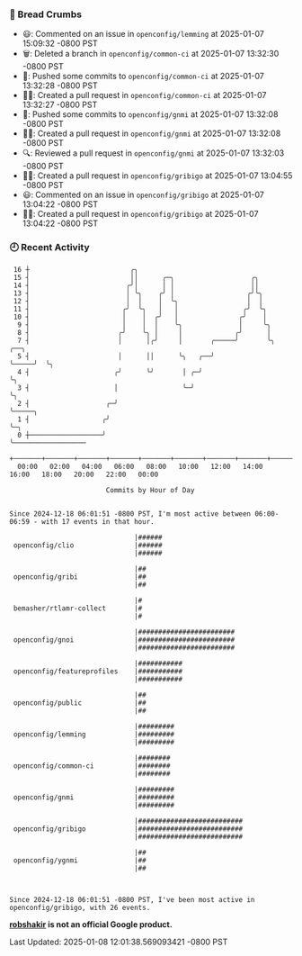 ### 🍞 Bread Crumbs

 * 😃: Commented on an issue in `openconfig/lemming` at 2025-01-07 15:09:32 -0800 PST
 * 🗑: Deleted a branch in `openconfig/common-ci` at 2025-01-07 13:32:30 -0800 PST
 * 🚢: Pushed some commits to `openconfig/common-ci` at 2025-01-07 13:32:28 -0800 PST
 * ✍🏼: Created a pull request in `openconfig/common-ci` at 2025-01-07 13:32:27 -0800 PST
 * 🚢: Pushed some commits to `openconfig/gnmi` at 2025-01-07 13:32:08 -0800 PST
 * ✍🏼: Created a pull request in `openconfig/gnmi` at 2025-01-07 13:32:08 -0800 PST
 * 🔍: Reviewed a pull request in  `openconfig/gnmi` at 2025-01-07 13:32:03 -0800 PST
 * ✍🏼: Created a pull request in `openconfig/gribigo` at 2025-01-07 13:04:55 -0800 PST
 * 😃: Commented on an issue in `openconfig/gribigo` at 2025-01-07 13:04:22 -0800 PST
 * ✍🏼: Created a pull request in `openconfig/gribigo` at 2025-01-07 13:04:22 -0800 PST

### 🕘 Recent Activity
```
 16 ┼                         ╭╮
 15 ┤                         ││      ╭─╮                   ╭╮
 14 ┤                        ╭╯│      │ │                   ││
 13 ┤                        │ ╰╮    ╭╯ │                  ╭╯╰╮
 12 ┤                        │  │    │  ╰╮                 │  │
 11 ┤                       ╭╯  ╰╮   │   │                ╭╯  ╰╮
 10 ┤                       │    │  ╭╯   │               ╭╯    │
  9 ┤                       │    │  │    ╰╮              │     ╰╮
  8 ┤                      ╭╯    ╰╮ │     │             ╭╯      │
  7 ┤                      │      │╭╯     │       ╭─────╯       ╰╮     ╭──╮
  5 ┤                      │      ││      ╰╮   ╭──╯              ╰─────╯  ╰╮
  4 ┤                     ╭╯      ╰╯       │ ╭─╯                           ╰╮
  3 ┤                     │                ╰─╯                              ╰╮
  2 ┤                   ╭─╯                                                  ╰─────╮
  1 ┤                  ╭╯                                                          ╰─╮
  0 ┼──────────────────╯                                                             ╰──────────────────
    +───────+───────+───────+───────+───────+───────+───────+───────+───────+───────+───────+───────+────
  00:00   02:00   04:00   06:00   08:00   10:00   12:00   14:00   16:00   18:00   20:00   22:00   00:00   

						Commits by Hour of Day


Since 2024-12-18 06:01:51 -0800 PST, I'm most active between 06:00-06:59 - with 17 events in that hour.

```



```
                               |######
 openconfig/clio               |######
                               |######

                               |##
 openconfig/gribi              |##
                               |##

                               |#
 bemasher/rtlamr-collect       |#
                               |#

                               |########################
 openconfig/gnoi               |########################
                               |########################

                               |###########
 openconfig/featureprofiles    |###########
                               |###########

                               |##
 openconfig/public             |##
                               |##

                               |#########
 openconfig/lemming            |#########
                               |#########

                               |########
 openconfig/common-ci          |########
                               |########

                               |#########
 openconfig/gnmi               |#########
                               |#########

                               |##########################
 openconfig/gribigo            |##########################
                               |##########################

                               |##
 openconfig/ygnmi              |##
                               |##



Since 2024-12-18 06:01:51 -0800 PST, I've been most active in openconfig/gribigo, with 26 events.

```
**[robshakir](mailto:robjs@google.com) is not an official Google product.**  


Last Updated: 2025-01-08 12:01:38.569093421 -0800 PST
